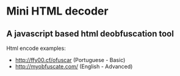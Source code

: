 Mini HTML decoder
==============
A javascript based html deobfuscation tool
--------------

Html encode examples:
- http://ffy00.cf/ofuscar (Portuguese - Basic)
- http://myobfuscate.com/ (English - Advanced)
